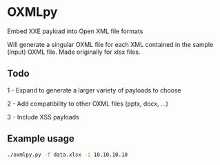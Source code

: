 # OXMLpy
Embed XXE payload into Open XML file formats

Will generate a singular OXML file for each XML contained in the sample (input) OXML file.
Made originally for xlsx files.

## Todo
1 - Expand to generate a larger variety of payloads to choose

2 - Add compatibility to other OXML files (pptx, docx, ...)

3 - Include XSS payloads

## Example usage

```bash
./oxmlpy.py -f data.xlsx -i 10.10.10.10
```
